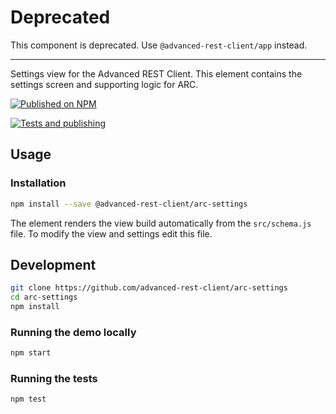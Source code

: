 # Deprecated

This component is deprecated. Use `@advanced-rest-client/app` instead.

----

Settings view for the Advanced REST Client. This element contains the settings screen and supporting logic for ARC.

[![Published on NPM](https://img.shields.io/npm/v/@advanced-rest-client/arc-settings.svg)](https://www.npmjs.com/package/@advanced-rest-client/arc-settings)

[![Tests and publishing](https://github.com/advanced-rest-client/arc-settings/actions/workflows/deployment.yml/badge.svg)](https://github.com/advanced-rest-client/arc-settings/actions/workflows/deployment.yml)

## Usage

### Installation

```sh
npm install --save @advanced-rest-client/arc-settings
```

The element renders the view build automatically from the `src/schema.js` file. To modify the view and settings edit this file.

## Development

```sh
git clone https://github.com/advanced-rest-client/arc-settings
cd arc-settings
npm install
```

### Running the demo locally

```sh
npm start
```

### Running the tests

```sh
npm test
```
